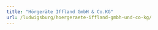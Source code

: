 ```yaml
---
title: "Hörgeräte Iffland GmbH & Co.KG"
url: /ludwigsburg/hoergeraete-iffland-gmbh-und-co-kg/
---
```

